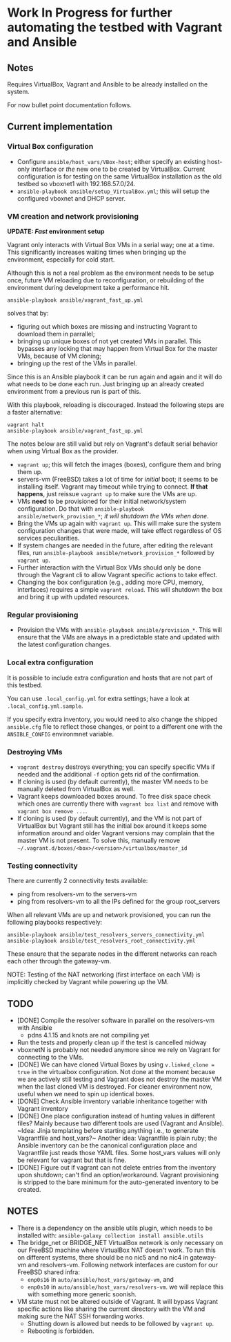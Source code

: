 # Work In Progress for further automating the testbed with Vagrant and Ansible


## Notes

Requires VirtualBox, Vagrant and Ansible to be already installed on the system.

For now bullet point documentation follows.

## Current implementation


### Virtual Box configuration


- Configure `ansible/host_vars/VBox-host`; either specify an existing host-only
  interface or _the_ new one to be created by VirtualBox.
  Current configuration is for testing on the same VirtualBox installation as
  the old testbed so vboxnet1 with 192.168.57.0/24.
- `ansible-playbook ansible/setup_VirtualBox.yml`; this will setup the
  configured vboxnet and DHCP server.

### VM creation and network provisioning

**UPDATE: _Fast_ environment setup**

Vagrant only interacts with Virtual Box VMs in a serial way; one at a time.
This significantly increases waiting times when bringing up the environment,
especially for cold start.

Although this is not a real problem as the environment needs to be setup once,
future VM reloading due to reconfiguration, or rebuilding of the environment
during development take a performance hit.

```
ansible-playbook ansible/vagrant_fast_up.yml
```
solves that by:
- figuring out which boxes are missing and instructing Vagrant to download them
  in parrallel;
- bringing up unique boxes of not yet created VMs in parallel. This bypasses
  any locking that may happen from Virtual Box for the master VMs, because of
  VM cloning;
- bringing up the rest of the VMs in parallel.

Since this is an Ansible playbook it can be run again and again and it will do
what needs to be done each run. Just bringing up an already created environment
from a previous run is part of this.

With this playbook, reloading is discouraged. Instead the following steps are
a faster alternative:
```
vagrant halt
ansible-playbook ansible/vagrant_fast_up.yml
```

The notes below are still valid but rely on Vagrant's default serial behavior
when using Virtual Box as the provider.


- `vagrant up`; this will fetch the images (boxes), configure them and bring
  them up.
- servers-vm (FreeBSD) takes a lot of time for _initial_ boot; it seems to be
  installing itself.
  Vagrant may timeout while trying to connect.
  **If that happens**, just reissue `vagrant up` to make sure the VMs are up.
- VMs **need** to be provisioned for their initial network/system configuration.
  Do that with `ansible-playbook ansible/network_provision_*`; _it will
  shutdown the VMs when done_.
- Bring the VMs up again with `vagrant up`. This will make sure the system
  configuration changes that were made, will take effect regardless of OS
  services peculiarities.
- If system changes are needed in the future, after editing the relevant files,
  run `ansible-playbook ansible/network_provision_*` followed by `vagrant up`.
- Further interaction with the Virtual Box VMs should only be done through the
  Vagrant cli to allow Vagrant specific actions to take effect.
- Changing the box configuration (e.g., adding more CPU, memory, interfaces)
  requires a simple `vagrant reload`. This will shutdown the box and bring it
  up with updated resources.

### Regular provisioning


- Provision the VMs with `ansible-playbook ansible/provision_*`. This will
  ensure that the VMs are always in a predictable state and updated with the
  latest configuration changes.

### Local extra configuration

It is possible to include extra configuration and hosts that are not part of
this testbed.

You can use `.local_config.yml` for extra settings; have a look at `.local_config.yml.sample`.

If you specify extra inventory, you would need to also change the shipped
`ansible.cfg` file to reflect those changes, or point to a different one with
the `ANSIBLE_CONFIG` environmnet variable.

### Destroying VMs

- `vagrant destroy` destroys everything; you can specify specific VMs if needed
  and the additional `-f` option gets rid of the confirmation.
- If cloning is used (by default currently), the master VM needs to be manually
  deleted from VirtualBox as well.
- Vagrant keeps downloaded boxes around. To free disk space check which ones
  are currently there with `vagrant box list` and remove with
  `vagrant box remove ...`.
- If cloning is used (by default currently), and the VM is not part of
  VirtualBox but Vagrant still has the initial box around it keeps some
  information around and older Vagrant versions may complain that the master VM
  is not present. To solve this, manually remove
  `~/.vagrant.d/boxes/<box>/<version>/virtualbox/master_id`

### Testing connectivity

There are currently 2 connectivity tests available:
- ping from resolvers-vm to the servers-vm
- ping from resolvers-vm to all the IPs defined for the group root_servers

When all relevant VMs are up and network provisioned, you can run the following
playbooks respectively:
```
ansible-playbook ansible/test_resolvers_servers_connectivity.yml
ansible-playbook ansible/test_resolvers_root_connectivity.yml
```

These ensure that the separate nodes in the different networks can reach each
other through the gateway-vm.

NOTE: Testing of the NAT networking (first interface on each VM) is implicitly
checked by Vagrant while powering up the VM.


## TODO

- [DONE] Compile the resolver software in parallel on the resolvers-vm with Ansible
  - pdns 4.1.15 and knots are not compiling yet
- Run the tests and properly clean up if the test is cancelled midway
- vboxnetN is probably not needed anymore since we rely on Vagrant for
  connecting to the VMs.
- [DONE] We can have cloned Virtual Boxes by using `v.linked_clone = true` in the
  virtualbox configuration. Not done at the moment because we are actively
  still testing and Vagrant does not destroy the master VM when the last cloned
  VM is destroyed. For cleaner environment now, useful when we need to spin up
  identical boxes.
- [DONE] Check Ansible inventory variable inheritance together with Vagrant inventory
- [DONE] One place configuration instead of hunting values in different files?
  Mainly because two different tools are used (Vagrant and Ansible).
  ~Idea: Jinja templating before starting anything i.e., to generate Vagrantfile
  and host_vars?~
  Another idea: Vagrantfile is plain ruby; the Ansible inventory can be the
  canonical configuration place and Vagrantfile just reads those YAML files.
  Some host_vars values will only be relevant for vagrant but that is fine.
- [DONE] Figure out if vagrant can not delete entries from the inventory upon
  shutdown; can't find an option/workaround. Vagrant provisioning is stripped
  to the bare minimum for the auto-generated inventory to be created.

## NOTES

- There is a dependency on the ansible utils plugin, which needs to be
  installed with: `ansible-galaxy collection install ansible.utils`
- The bridge_net or BRIDGE_NET VirtualBox network is only necessary on our
  FreeBSD machine where VirtualBox NAT doesn't work. To run this on different
  systems, there should be no nic5 and no nic4 in gateway-vm and resolvers-vm.
  Following network interfaces are custom for our FreeBSD shared infra:
  - `enp0s16` in `auto/ansible/host_vars/gateway-vm`, and
  - `enp0s10` in `auto/ansible/host_vars/resolvers-vm`.
  we will replace this with something more generic soonish.
- VM state must not be altered outside of Vagrant. It will bypass Vagrant
  specific actions like sharing the current directory with the VM and making
  sure the NAT SSH forwarding works.
  - Shutting down is allowed but needs to be followed by `vagrant up`.
  - Rebooting is forbidden.
